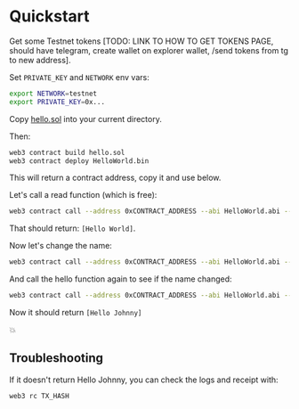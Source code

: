 # Quickstart

Get some Testnet tokens [TODO: LINK TO HOW TO GET TOKENS PAGE, should have telegram, create wallet on explorer wallet, /send tokens from tg to new address].

Set `PRIVATE_KEY` and `NETWORK` env vars:

```sh
export NETWORK=testnet
export PRIVATE_KEY=0x...
```

Copy [hello.sol](hello.sol) into your current directory.

Then:

```sh
web3 contract build hello.sol
web3 contract deploy HelloWorld.bin
```

This will return a contract address, copy it and use below.

Let's call a read function (which is free):

```sh
web3 contract call --address 0xCONTRACT_ADDRESS --abi HelloWorld.abi --function hello
```

That should return: `[Hello World]`.

Now let's change the name:

```sh
web3 contract call --address 0xCONTRACT_ADDRESS --abi HelloWorld.abi --function setName "Johnny"
```

And call the hello function again to see if the name changed:

```sh
web3 contract call --address 0xCONTRACT_ADDRESS --abi HelloWorld.abi --function hello
```

Now it should return `[Hello Johnny]`

:boom:

## Troubleshooting

If it doesn't return Hello Johnny, you can check the logs and receipt with:

```sh
web3 rc TX_HASH
```
